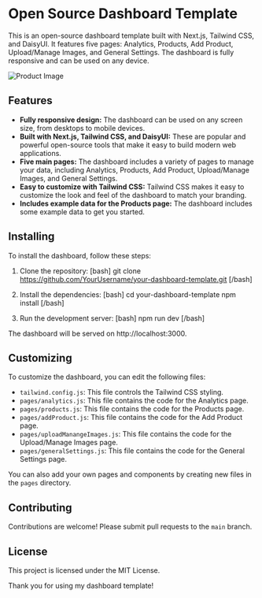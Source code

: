 # Open Source Dashboard Template

This is an open-source dashboard template built with Next.js, Tailwind CSS, and DaisyUI. It features five pages: Analytics, Products, Add Product, Upload/Manage Images, and General Settings. The dashboard is fully responsive and can be used on any device.

![Product Image](https://abdullah.manafikhi.com/api/v1/assets/demo-dashboard-products.png)

## Features

* **Fully responsive design:** The dashboard can be used on any screen size, from desktops to mobile devices.
* **Built with Next.js, Tailwind CSS, and DaisyUI:** These are popular and powerful open-source tools that make it easy to build modern web applications.
* **Five main pages:** The dashboard includes a variety of pages to manage your data, including Analytics, Products, Add Product, Upload/Manage Images, and General Settings.
* **Easy to customize with Tailwind CSS:** Tailwind CSS makes it easy to customize the look and feel of the dashboard to match your branding.
* **Includes example data for the Products page:** The dashboard includes some example data to get you started.

## Installing

To install the dashboard, follow these steps:

1. Clone the repository:
[bash]
git clone https://github.com/YourUsername/your-dashboard-template.git
[/bash]

2. Install the dependencies:
[bash]
cd your-dashboard-template
npm install
[/bash]

3. Run the development server:
[bash]
npm run dev
[/bash]

The dashboard will be served on http://localhost:3000.

## Customizing

To customize the dashboard, you can edit the following files:

* `tailwind.config.js`: This file controls the Tailwind CSS styling.
* `pages/analytics.js`: This file contains the code for the Analytics page.
* `pages/products.js`: This file contains the code for the Products page.
* `pages/addProduct.js`: This file contains the code for the Add Product page.
* `pages/uploadManangeImages.js`: This file contains the code for the Upload/Manage Images page.
* `pages/generalSettings.js`: This file contains the code for the General Settings page.

You can also add your own pages and components by creating new files in the `pages` directory.

## Contributing

Contributions are welcome! Please submit pull requests to the `main` branch.

## License

This project is licensed under the MIT License.

Thank you for using my dashboard template!
